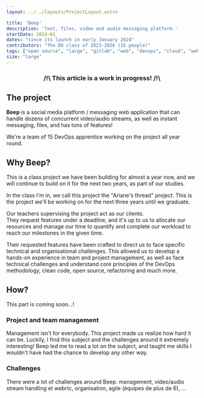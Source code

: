 ```yaml
---
layout: ../../layouts/ProjectLayout.astro

title: 'Beep'
description: 'Text, files, video and audio messaging platform.'
startDate: 2024-01
dates: "since its launch in early January 2024"
contributors: "The DO class of 2023-2026 (15 people)"
tags: ["open source", "large", "gitlab", "web", "devops", "cloud", "webrtc", "management"]
size: "large"
---
```


### <center>/!\ This article is a work in progress! /!\

## The project

**Beep** is a social media platform / messaging web application that can handle dozens of concurrent video/audio streams, as well as instant messaging, files, and has tons of features!

We're a team of 15 DevOps apprentice working on the project all year round.

## Why Beep?

This is a class project we have been building for almost a year now, and we will continue to build on it for the next two years, as part of our studies.

In the class I'm in, we call this project the "Ariane's thread" project. This is the project we'll be working on for the next three years until we graduate.

Our teachers supervising the project act as our clients.  
They request features under a deadline, and it's up to us to allocate our resources and manage our time to quantify and complete our workload to reach our milestones in the given time.

Their requested features have been crafted to direct us to face specific technical and organisational challenges. This allowed us to develop a hands-on experience in team and project management, as well as face technical challenges and understand core principles of the DevOps methodology, clean code, open source, refactoring and much more.

## How?

This part is coming soon...!

### Project and team management

Management isn't for everybody. This project made us realize how hard it can be. Luckily, I find this subject and the challenges around it extremely interesting!
Beep led me to read a lot on the subject, and taught me skills I wouldn't have had the chance to develop any other way.

### Challenges

There were a lot of challenges around Beep. management, video/audio stream handling et webrtc, organisation, agile (équipes de plus de 6), ...
